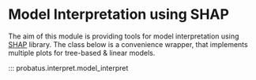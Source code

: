 # Model Interpretation using SHAP

The aim of this module is providing tools for model interpretation using [SHAP](https://shap.readthedocs.io/en/latest/) library.
The class below is a convenience wrapper, that implements multiple plots for tree-based & linear models.

::: probatus.interpret.model_interpret
